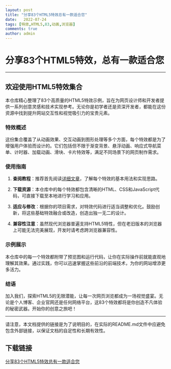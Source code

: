 ```yaml
---
layout: post
title: "分享83个HTML5特效总有一款适合您"
date:   2022-07-24
tags: [特效,HTML5,83,动画,浏览器]
comments: true
author: admin
---
```

# 分享83个HTML5特效，总有一款适合您

---

## 欢迎使用HTML5特效集合

本仓库精心整理了83个高质量的HTML5特效示例，旨在为网页设计师和开发者提供一系列创意灵感和技术实现参考。无论你是初学者还是资深开发者，都能在这份资源中找到提升网站交互性和视觉吸引力的宝贵元素。

### 特效概述

这份集合覆盖了从动画效果、交互动画到图形处理等多个方面，每个特效都是为了增强用户体验而设计的。它们包括但不限于渐变背景、悬浮动画、响应式导航菜单、计时器、加载动画、滑块、卡片特效等，满足不同场景下的网页制作需求。

### 使用指南

1. **查阅教程**：推荐首先阅读[详细文章](https://blog.csdn.net/weixin_47730343/article/details/136118822)，了解每个特效的基本用法和实现思路。
   
2. **下载资源**：本仓库中的每个特效都包含清晰的HTML、CSS和JavaScript代码，可直接下载至本地进行学习和应用。

3. **适应与修改**：根据你的项目需求，对特效代码进行适当调整和优化。鼓励创新，将这些基础特效融合或改造，创造出独一无二的设计。

4. **兼容性注意**：虽然现代浏览器普遍支持HTML5特性，但在老旧版本的浏览器上可能无法完美展现，开发时请考虑跨浏览器兼容性。

### 示例展示

本仓库中的每一个特效都附带了预览图和运行代码，让你在实际操作前就能直观地理解其效果。通过实践，你可以迅速掌握这些前沿的前端技术，为你的网站增添更多活力。

### 结语

加入我们，探索HTML5的无限潜能，让每一次网页浏览都成为一场视觉盛宴。无论是个人博客、企业官网还是任何网络平台，这83个特效都将是你创造不凡体验的秘密武器。开始你的创意之旅吧！

---

请注意，本文档提供的链接是为了说明目的，在实际的README.md文件中应避免包含外部链接，以保证文档的自足性和长期有效性。

## 下载链接

[分享83个HTML5特效总有一款适合您](https://pan.quark.cn/s/f2ea87b2d2b7)